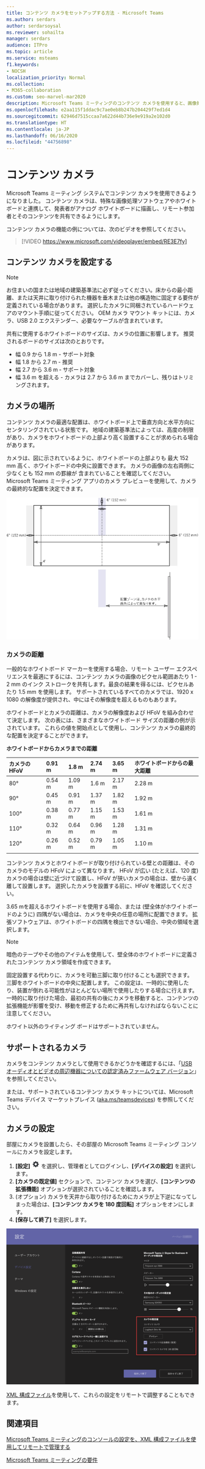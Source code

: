 ```yaml
---
title: コンテンツ カメラをセットアップする方法 - Microsoft Teams
ms.author: serdars
author: serdarsoysal
ms.reviewer: sohailta
manager: serdars
audience: ITPro
ms.topic: article
ms.service: msteams
f1.keywords:
- NOCSH
localization_priority: Normal
ms.collection:
- M365-collaboration
ms.custom: seo-marvel-mar2020
description: Microsoft Teams ミーティングのコンテンツ カメラを使用すると、画像処理ソフトウェアと連携して、発表者がアナログ ホワイトボードに描画することができます。
ms.openlocfilehash: e2aa115f1ddac9c7ae0eb8b247b204429f7ed1d4
ms.sourcegitcommit: 62946d7515ccaa7a622d44b736e9e919a2e102d0
ms.translationtype: HT
ms.contentlocale: ja-JP
ms.lasthandoff: 06/16/2020
ms.locfileid: "44756898"
---
```

# <a name="content-cameras"></a>コンテンツ カメラ

Microsoft Teams ミーティング システムでコンテンツ カメラを使用できるようになりました。 コンテンツ カメラは、特殊な画像処理ソフトウェアやホワイトボードと連携して、発表者がアナログ ホワイトボードに描画し、リモート参加者とそのコンテンツを共有できるようにします。

コンテンツ カメラの機能の例については、次のビデオを参照してください。

> [!VIDEO https://www.microsoft.com/videoplayer/embed/RE3E7fy]

## <a name="set-up-a-content-camera"></a>コンテンツ カメラを設定する

> [!NOTE]
> お住まいの国または地域の建築基準法に必ず従ってください。床からの最小距離、または天井に取り付けられた機器を垂木または他の構造物に固定する要件が定義されている場合があります。 選択したカメラに同梱されているハードウェアのマウント手順に従ってください。 OEM カメラ マウント キットには、カメラ、USB 2.0 エクステンダー、必要なケーブルが含まれています。

共有に使用するホワイトボードのサイズは、カメラの位置に影響します。 推奨されるボードのサイズは次のとおりです。

- 幅 0.9 から 1.8 m - サポート対象
- 幅 1.8 から 2.7 m - 推奨
- 幅 2.7 から 3.6 m ‐ サポート対象
- 幅 3.6 m を超える - カメラは 2.7 から 3.6 m までカバーし、残りはトリミングされます。

## <a name="camera-location"></a>カメラの場所

コンテンツ カメラの最適な配置は、ホワイトボード上で垂直方向と水平方向にセンタリングされている状態です。 地域の建築基準法によっては、高度の制限があり、カメラをホワイトボードの上部より高く設置することが求められる場合があります。

カメラは、図に示されているように、ホワイトボードの上部よりも 最大 152 mm 高く、ホワイトボードの中央に設置できます。 カメラの画像の左右両側に少なくとも 152 mm の罫線が 含まれていることを確認してください。 Microsoft Teams ミーティング アプリのカメラ プレビューを使用して、カメラの最終的な配置を決定できます。

![コンテンツ カメラの配置図](../media/Magic-whiteboard.png)

### <a name="camera-distances"></a>カメラの距離

一般的なホワイトボード マーカーを使用する場合、リモート ユーザー エクスペリエンスを最適にするには、コンテンツ カメラの画像のピクセル範囲あたり 1 - 2 mm のインク ストロークを共有します。最良の結果を得るには、ピクセルあたり 1.5 mm を使用します。 サポートされているすべてのカメラでは、1920 x 1080 の解像度が提供され、中にはその解像度を超えるものもあります。

ホワイトボードとカメラの距離は、カメラの解像度および HFoV を組み合わせて決定します。 次の表には、さまざまなホワイトボード サイズの距離の例が示されています。 これらの値を開始点として使用し、コンテンツ カメラの最終的な配置を決定することができます。

**ホワイトボードからカメラまでの距離**

| カメラの HFoV |0.91 m     | 1.8 m    | 2.74 m        |3.65 m         | ホワイトボードからの最大距離  |
|:---         |:---               |:---                |:---                 |:---             | :--- |
| 80°         | 0.54 m | 1.09 m  | 1.6 m    |2.17 m |2.28 m |
| 90°         | 0.45 m | 0.91 m   | 1.37 m    |1.82 m    |1.92 m |
| 100°        | 0.38 m| 0.77 m   | 1.15 m   |1.53 m   |1.61 m |
| 110°        | 0.32 m| 0.64 m   | 0.96 m   |1.28 m    |1.31 m |
| 120°        | 0.26 m| 0.52 m   | 0.79 m   |1.05 m   |1.10 m |
|             |               |                  |                  |        |                    |                  |

コンテンツ カメラとホワイトボードが取り付けられている壁との距離は、そのカメラのモデルの HFoV によって異なります。 HFoV が広い (たとえば、120 度) カメラの場合は壁に近づけて設置し、HFoV が狭いカメラの場合は、壁から遠く離して設置します。 選択したカメラを設置する前に、HFoV を確認してください。

3.65 mを超えるホワイトボードを使用する場合、または (壁全体がホワイトボードのように) 四隅がない場合は、カメラを中央の任意の場所に配置できます。 拡張ソフトウェアは、ホワイトボードの四隅を検出できない場合、中央の領域を選択します。

> [!NOTE]
> 暗色のテープやその他のアイテムを使用して、壁全体のホワイトボードに定義されたコンテンツ カメラ領域を作成できます。
>
> 固定設置する代わりに、カメラを可動三脚に取り付けることも選択できます。 三脚をホワイトボードの中央に配置します。 この設定は、一時的に使用したり、装置が倒れる可能性がほとんどない場所で使用したりする場合に行えます。 一時的に取り付けた場合、最初の共有の後にカメラを移動すると、コンテンツの拡張機能が影響を受け、移動を修正するために再共有しなければならないことに注意してください。
>
> ホワイト以外のライティング ボードはサポートされていません。

## <a name="supported-cameras"></a>サポートされるカメラ

カメラをコンテンツ カメラとして使用できるかどうかを確認するには、「[USB オーディオとビデオの周辺機器についての認定済みファームウェア バージョン](requirements.md#certified-firmware-versions-for-usb-audio-and-video-peripherals)」を参照してください。

または、サポートされているコンテンツ カメラ キットについては、Microsoft Teams デバイス マーケットプレイス ([aka.ms/teamsdevices](https://aka.ms/teamsdevices)) を参照してください。

## <a name="camera-settings"></a>カメラの設定

部屋にカメラを設置したら、その部屋の Microsoft Teams ミーティング コンソールにカメラを設定します。

1. **[設定]** ![[設定] アイコン](../media/70f1b43f-16d6-4172-9139-71d845c4ed5c.png) を選択し、管理者としてログインし、**[デバイスの設定]** を選択します。
2. **[カメラの既定値]** セクションで、コンテンツ カメラを選び、**[コンテンツの拡張機能]** オプションが選択されていることを確認します。
3. (オプション) カメラを天井から取り付けるためにカメラが上下逆になってしまった場合は、**[コンテンツ カメラを 180 度回転]** オプションをオンにします。
4. **[保存して終了]** を選択します。

![コンテンツ カメラのセットアップ](../media/content-camera.png)

[XML 構成ファイル](xml-config-file.md)を使用して、これらの設定をリモートで調整することもできます。

## <a name="see-also"></a>関連項目

[Microsoft Teams ミーティングのコンソールの設定を、XML 構成ファイルを使用してリモートで管理する](xml-config-file.md)

[Microsoft Teams ミーティングの要件](requirements.md)


